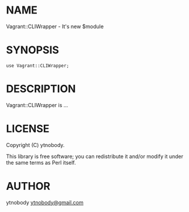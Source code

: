 # NAME

Vagrant::CLIWrapper - It's new $module

# SYNOPSIS

    use Vagrant::CLIWrapper;

# DESCRIPTION

Vagrant::CLIWrapper is ...

# LICENSE

Copyright (C) ytnobody.

This library is free software; you can redistribute it and/or modify
it under the same terms as Perl itself.

# AUTHOR

ytnobody <ytnobody@gmail.com>
